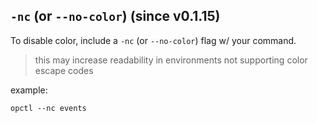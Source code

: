 ## `-nc` (or `--no-color`) (since v0.1.15)

To disable color, include a `-nc` (or `--no-color`) flag w/ your
command.
> this may increase readability in environments not supporting
> color escape codes

example:

```shell
opctl --nc events
```

